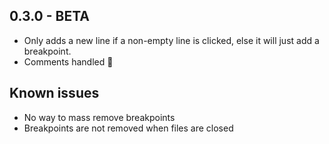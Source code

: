 ## 0.3.0 - BETA
* Only adds a new line if a non-empty line is clicked, else it will just add a breakpoint.
* Comments handled :tada:

## Known issues
* No way to mass remove breakpoints
* Breakpoints are not removed when files are closed
